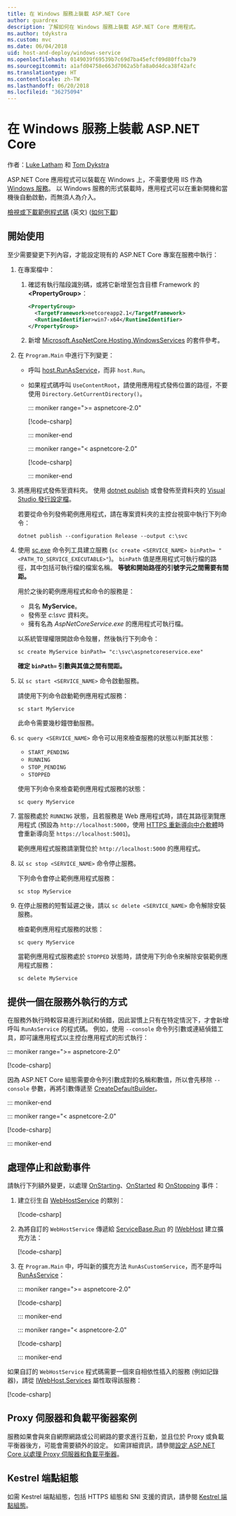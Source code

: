 ```yaml
---
title: 在 Windows 服務上裝載 ASP.NET Core
author: guardrex
description: 了解如何在 Windows 服務上裝載 ASP.NET Core 應用程式。
ms.author: tdykstra
ms.custom: mvc
ms.date: 06/04/2018
uid: host-and-deploy/windows-service
ms.openlocfilehash: 0149039f69539b7c69d7ba45efcf09d80ffcba79
ms.sourcegitcommit: a1afd04758e663d7062a5bfa8a0d4dca38f42afc
ms.translationtype: HT
ms.contentlocale: zh-TW
ms.lasthandoff: 06/20/2018
ms.locfileid: "36275094"
---
```

# <a name="host-aspnet-core-in-a-windows-service"></a>在 Windows 服務上裝載 ASP.NET Core

作者：[Luke Latham](https://github.com/guardrex) 和 [Tom Dykstra](https://github.com/tdykstra)

ASP.NET Core 應用程式可以裝載在 Windows 上，不需要使用 IIS 作為 [Windows 服務](/dotnet/framework/windows-services/introduction-to-windows-service-applications)。 以 Windows 服務的形式裝載時，應用程式可以在重新開機和當機後自動啟動，而無須人為介入。

[檢視或下載範例程式碼](https://github.com/aspnet/Docs/tree/master/aspnetcore/host-and-deploy/windows-service/sample) \(英文\) ([如何下載](xref:tutorials/index#how-to-download-a-sample))

## <a name="get-started"></a>開始使用

至少需要變更下列內容，才能設定現有的 ASP.NET Core 專案在服務中執行：

1. 在專案檔中：

   1. 確認有執行階段識別碼，或將它新增至包含目標 Framework 的 **\<PropertyGroup>**：
      ```xml
      <PropertyGroup>
        <TargetFramework>netcoreapp2.1</TargetFramework>
        <RuntimeIdentifier>win7-x64</RuntimeIdentifier>
      </PropertyGroup>
      ```
   1. 新增 [Microsoft.AspNetCore.Hosting.WindowsServices](https://www.nuget.org/packages/Microsoft.AspNetCore.Hosting.WindowsServices/) 的套件參考。

1. 在 `Program.Main` 中進行下列變更：

   * 呼叫 [host.RunAsService](/dotnet/api/microsoft.aspnetcore.hosting.windowsservices.webhostwindowsserviceextensions.runasservice)，而非 `host.Run`。

   * 如果程式碼呼叫 `UseContentRoot`，請使用應用程式發佈位置的路徑，不要使用 `Directory.GetCurrentDirectory()`。

     ::: moniker range=">= aspnetcore-2.0"

     [!code-csharp[](windows-service/sample/Program.cs?name=ServiceOnly&highlight=3-4,7,11)]

     ::: moniker-end

     ::: moniker range="< aspnetcore-2.0"

     [!code-csharp[](windows-service/sample_snapshot/Program.cs?name=ServiceOnly&highlight=3-4,8,13)]

     ::: moniker-end

1. 將應用程式發佈至資料夾。 使用 [dotnet publish](/dotnet/articles/core/tools/dotnet-publish) 或會發佈至資料夾的 [Visual Studio 發行設定檔](xref:host-and-deploy/visual-studio-publish-profiles)。

   若要從命令列發佈範例應用程式，請在專案資料夾的主控台視窗中執行下列命令：

   ```console
   dotnet publish --configuration Release --output c:\svc
   ```

1. 使用 [sc.exe](https://technet.microsoft.com/library/bb490995) 命令列工具建立服務 (`sc create <SERVICE_NAME> binPath= "<PATH_TO_SERVICE_EXECUTABLE>"`)。 `binPath` 值是應用程式可執行檔的路徑，其中包括可執行檔的檔案名稱。 **等號和開始路徑的引號字元之間需要有間距。**

   用於之後的範例應用程式和命令的服務是：

   * 具名 **MyService**。
   * 發佈至 *c:\\svc* 資料夾。
   * 擁有名為 *AspNetCoreService.exe* 的應用程式可執行檔。

   以系統管理權限開啟命令殼層，然後執行下列命令：

   ```console
   sc create MyService binPath= "c:\svc\aspnetcoreservice.exe"
   ```

   **確定 `binPath=` 引數與其值之間有間距。**

1. 以 `sc start <SERVICE_NAME>` 命令啟動服務。

   請使用下列命令啟動範例應用程式服務：

   ```console
   sc start MyService
   ```

   此命令需要幾秒鐘啓動服務。

1. `sc query <SERVICE_NAME>` 命令可以用來檢查服務的狀態以判斷其狀態：

   * `START_PENDING`
   * `RUNNING`
   * `STOP_PENDING`
   * `STOPPED`

   使用下列命令來檢查範例應用程式服務的狀態：

   ```console
   sc query MyService
   ```

1. 當服務處於 `RUNNING` 狀態，且若服務是 Web 應用程式時，請在其路徑瀏覽應用程式 (預設為 `http://localhost:5000`，使用 [HTTPS 重新導向中介軟體](xref:security/enforcing-ssl)時會重新導向至 `https://localhost:5001`)。

   範例應用程式服務請瀏覽位於 `http://localhost:5000` 的應用程式。

1. 以 `sc stop <SERVICE_NAME>` 命令停止服務。

   下列命令會停止範例應用程式服務：

   ```console
   sc stop MyService
   ```

1. 在停止服務的短暫延遲之後，請以 `sc delete <SERVICE_NAME>` 命令解除安裝服務。

   檢查範例應用程式服務的狀態：

   ```console
   sc query MyService
   ```

   當範例應用程式服務處於 `STOPPED` 狀態時，請使用下列命令來解除安裝範例應用程式服務：

   ```console
   sc delete MyService
   ```

## <a name="provide-a-way-to-run-outside-of-a-service"></a>提供一個在服務外執行的方式

在服務外執行時較容易進行測試和偵錯，因此習慣上只有在特定情況下，才會新增呼叫 `RunAsService` 的程式碼。 例如，使用 `--console` 命令列引數或連結偵錯工具，即可讓應用程式以主控台應用程式的形式執行：

::: moniker range=">= aspnetcore-2.0"

[!code-csharp[](windows-service/sample/Program.cs?name=ServiceOrConsole)]

因為 ASP.NET Core 組態需要命令列引數成對的名稱和數值，所以會先移除 `--console` 參數，再將引數傳遞至 [CreateDefaultBuilder](/dotnet/api/microsoft.aspnetcore.webhost.createdefaultbuilder)。

::: moniker-end

::: moniker range="< aspnetcore-2.0"

[!code-csharp[](windows-service/sample_snapshot/Program.cs?name=ServiceOrConsole)]

::: moniker-end

## <a name="handle-stopping-and-starting-events"></a>處理停止和啟動事件

請執行下列額外變更，以處理 [OnStarting](/dotnet/api/microsoft.aspnetcore.hosting.windowsservices.webhostservice.onstarting)、[OnStarted](/dotnet/api/microsoft.aspnetcore.hosting.windowsservices.webhostservice.onstarted) 和 [OnStopping](/dotnet/api/microsoft.aspnetcore.hosting.windowsservices.webhostservice.onstopping) 事件：

1. 建立衍生自 [WebHostService](/dotnet/api/microsoft.aspnetcore.hosting.windowsservices.webhostservice) 的類別：

   [!code-csharp[](windows-service/sample/CustomWebHostService.cs?name=NoLogging)]

2. 為將自訂的 `WebHostService` 傳遞給 [ServiceBase.Run](/dotnet/api/system.serviceprocess.servicebase.run) 的 [IWebHost](/dotnet/api/microsoft.aspnetcore.hosting.iwebhost) 建立擴充方法：

   [!code-csharp[](windows-service/sample/WebHostServiceExtensions.cs?name=ExtensionsClass)]

3. 在 `Program.Main` 中，呼叫新的擴充方法 `RunAsCustomService`，而不是呼叫 [RunAsService](/dotnet/api/microsoft.aspnetcore.hosting.windowsservices.webhostwindowsserviceextensions.runasservice)：

   ::: moniker range=">= aspnetcore-2.0"

   [!code-csharp[](windows-service/sample/Program.cs?name=HandleStopStart&highlight=27)]

   ::: moniker-end

   ::: moniker range="< aspnetcore-2.0"

   [!code-csharp[](windows-service/sample_snapshot/Program.cs?name=HandleStopStart&highlight=27)]

   ::: moniker-end

如果自訂的 `WebHostService` 程式碼需要一個來自相依性插入的服務 (例如記錄器)，請從 [IWebHost.Services](/dotnet/api/microsoft.aspnetcore.hosting.iwebhost.services) 屬性取得該服務：

[!code-csharp[](windows-service/sample/CustomWebHostService.cs?name=Logging&highlight=7)]

## <a name="proxy-server-and-load-balancer-scenarios"></a>Proxy 伺服器和負載平衡器案例

服務如果會與來自網際網路或公司網路的要求進行互動，並且位於 Proxy 或負載平衡器後方，可能會需要額外的設定。 如需詳細資訊，請參閱[設定 ASP.NET Core 以處理 Proxy 伺服器和負載平衡器](xref:host-and-deploy/proxy-load-balancer)。

## <a name="kestrel-endpoint-configuration"></a>Kestrel 端點組態

如需 Kestrel 端點組態，包括 HTTPS 組態和 SNI 支援的資訊，請參閱 [Kestrel 端點組態](xref:fundamentals/servers/kestrel#endpoint-configuration)。
